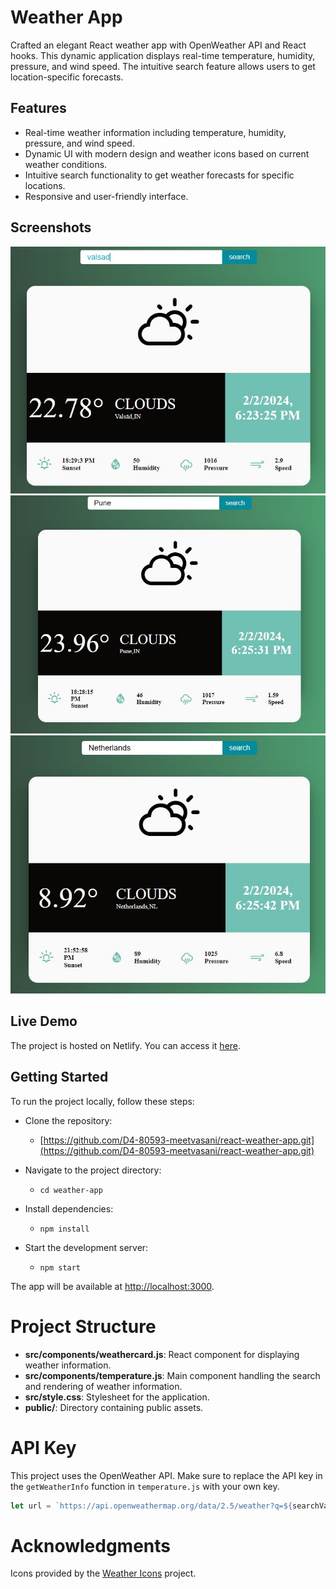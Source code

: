 # Weather App

Crafted an elegant React weather app with OpenWeather API and React hooks. This dynamic application displays real-time temperature, humidity, pressure, and wind speed. The intuitive search feature allows users to get location-specific forecasts.

## Features

- Real-time weather information including temperature, humidity, pressure, and wind speed.
- Dynamic UI with modern design and weather icons based on current weather conditions.
- Intuitive search functionality to get weather forecasts for specific locations.
- Responsive and user-friendly interface.

## Screenshots

![Weather App Screenshot 1](a1.png)
![Weather App Screenshot 2](a2.png)
![Weather App Screenshot 3](a3.png)

## Live Demo

The project is hosted on Netlify. You can access it [here](https://reactt-weather.netlify.app/).

## Getting Started

To run the project locally, follow these steps:
- Clone the repository:
  - [https://github.com/D4-80593-meetvasani/react-weather-app.git](https://github.com/D4-80593-meetvasani/react-weather-app.git)

- Navigate to the project directory:
  - `cd weather-app`

- Install dependencies:
  - `npm install`

- Start the development server:
  - `npm start`

The app will be available at [http://localhost:3000](http://localhost:3000).

# Project Structure
- **src/components/weathercard.js**: React component for displaying weather information.
- **src/components/temperature.js**: Main component handling the search and rendering of weather information.
- **src/style.css**: Stylesheet for the application.
- **public/**: Directory containing public assets.

# API Key
This project uses the OpenWeather API. Make sure to replace the API key in the `getWeatherInfo` function in `temperature.js` with your own key.
```javascript
let url = `https://api.openweathermap.org/data/2.5/weather?q=${searchValue}&units=metric&appid=YOUR_API_KEY`;
```

# Acknowledgments
Icons provided by the [Weather Icons](https://github.com/erikflowers/weather-icons) project.








   
